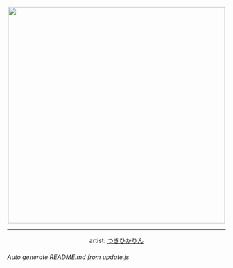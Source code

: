 
<p align="center">
  <img width="500" src="https://nekos.best/api/v2/neko/0626.png">
  <hr/>
  <center>
    artist: <a href="https://www.pixiv.net/en/artworks/95017023">つきひかりん</a>
  </center>
</p>


###### Auto generate README.md from update.js

